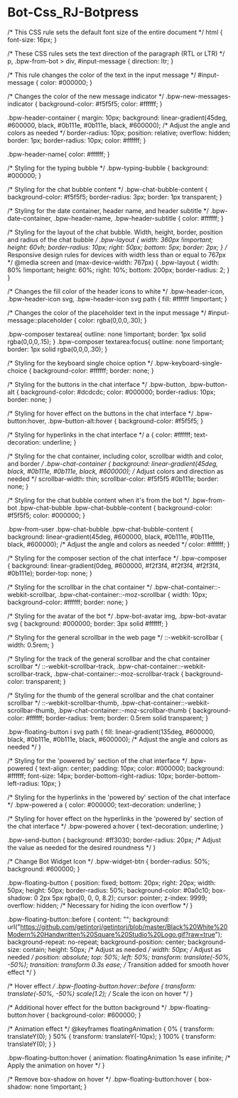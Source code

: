 # Bot-Css_RJ-Botpress







/* This CSS rule sets the default font size of the entire document */
html {
  font-size: 16px;
}

/* These CSS rules sets the text direction of the paragraph (RTL or LTR) */
p,
.bpw-from-bot > div,
#input-message {
  direction: ltr;
}

/* This rule changes the color of the text in the input message */
#input-message {
  color: #000000;
}

/* Changes the color of the new message indicator */
.bpw-new-messages-indicator {
  background-color: #f5f5f5;
  color: #ffffff;
}

.bpw-header-container {
  margin: 10px;
  background: linear-gradient(45deg, #600000, black, #0b111e, #0b111e, black, #600000); /* Adjust the angle and colors as needed */
  border-radius: 10px;
  position: relative;
  overflow: hidden;
  border: 1px;
  border-radius: 10px;
  color: #ffffff;
}

.bpw-header-name{
  color: #ffffff;
}

/* Styling for the typing bubble */
.bpw-typing-bubble {
  background: #000000;
}

/* Styling for the chat bubble content */
.bpw-chat-bubble-content {
  background-color: #f5f5f5;
  border-radius: 3px;
  border: 1px transparent;
}

/* Styling for the date container, header name, and header subtitle */
.bpw-date-container,
.bpw-header-name,
.bpw-header-subtitle {
  color: #ffffff;
}

/* Styling for the layout of the chat bubble. Width, height, border, position and radius of the chat bubble */
.bpw-layout {
  width: 360px !important;
  height: 60vh;
  border-radius: 10px;
  right: 50px;
  bottom: 5px;
  border: 2px;
}
/* Responsive design rules for devices with width less than or equal to 767px */
@media screen and (max-device-width: 767px) {
  .bpw-layout {
    width: 80% !important;
    height: 60%;
    right: 10%;
    bottom: 200px;
    border-radius: 2;
  }
}


/* Changes the fill color of the header icons to white */
.bpw-header-icon,
.bpw-header-icon svg,
.bpw-header-icon svg path {
  fill: #ffffff !important;
}

/* Changes the color of the placeholder text in the input message */
#input-message::placeholder {
  color: rgba(0,0,0,.30);
}

.bpw-composer textarea{
  outline: none !important;
  border: 1px solid rgba(0,0,0,.15);
}
.bpw-composer textarea:focus{
  outline: none !important;
  border: 1px solid rgba(0,0,0,.30);
}

/* Styling for the keyboard single choice option */
.bpw-keyboard-single-choice {
  background-color: #ffffff;
  border: none;
}

/* Styling for the buttons in the chat interface */
.bpw-button,
.bpw-button-alt {
  background-color: #dcdcdc;
  color: #000000;
  border-radius: 10px;
  border: none;
}


/* Styling for hover effect on the buttons in the chat interface */
.bpw-button:hover,
.bpw-button-alt:hover {
  background-color: #f5f5f5;
}


/* Styling for hyperlinks in the chat interface */
a {
  color: #ffffff;
  text-decoration: underline;
}

/* Styling for the chat container, including color, scrollbar width and color, and border */
.bpw-chat-container {
  background: linear-gradient(45deg, black, #0b111e, #0b111e, black, #600000); /* Adjust colors and direction as needed */
  scrollbar-width: thin;
  scrollbar-color: #f5f5f5 #0b111e;
  border: none;
}


/* Styling for the chat bubble content when it's from the bot */
.bpw-from-bot .bpw-chat-bubble .bpw-chat-bubble-content {
  background-color: #f5f5f5;
  color: #000000;
}

.bpw-from-user .bpw-chat-bubble .bpw-chat-bubble-content {
  background: linear-gradient(45deg, #600000, black, #0b111e, #0b111e, black, #600000); /* Adjust the angle and colors as needed */
  color: #ffffff;
}

/* Styling for the composer section of the chat interface */
.bpw-composer {
  background: linear-gradient(0deg, #600000, #f2f3f4, #f2f3f4, #f2f3f4, #0b111e);
  border-top: none;
}


/* Styling for the scrollbar in the chat container */
.bpw-chat-container::-webkit-scrollbar,
.bpw-chat-container::-moz-scrollbar {
  width: 10px;
  background-color: #ffffff;
  border: none;
}

/* Styling for the avatar of the bot */
.bpw-bot-avatar img,
.bpw-bot-avatar svg {
  background: #000000;
  border: 3px solid #ffffff;
}

/* Styling for the general scrollbar in the web page */
::-webkit-scrollbar {
  width: 0.5rem;
}

/* Styling for the track of the general scrollbar and the chat container scrollbar */
::-webkit-scrollbar-track,
.bpw-chat-container::-webkit-scrollbar-track,
.bpw-chat-container::-moz-scrollbar-track {
  background-color: transparent;
}

/* Styling for the thumb of the general scrollbar and the chat container scrollbar */
::-webkit-scrollbar-thumb,
.bpw-chat-container::-webkit-scrollbar-thumb,
.bpw-chat-container::-moz-scrollbar-thumb {
  background-color: #ffffff;
  border-radius: 1rem;
  border: 0.5rem solid transparent;
}

.bpw-floating-button i svg path {
  fill: linear-gradient(135deg, #600000, black, #0b111e, #0b111e, black, #600000); /* Adjust the angle and colors as needed */
}



/* Styling for the 'powered by' section of the chat interface */
.bpw-powered {
  text-align: center;
  padding: 10px;
  color: #000000;
  background: #ffffff;
  font-size: 14px;
  border-bottom-right-radius: 10px;
  border-bottom-left-radius: 10px;
}

/* Styling for the hyperlinks in the 'powered by' section of the chat interface */
.bpw-powered a {
  color: #000000;
  text-decoration: underline;
}

/* Styling for hover effect on the hyperlinks in the 'powered by' section of the chat interface */
.bpw-powered a:hover {
  text-decoration: underline;
}

.bpw-send-button {
  background: #ff3030;
  border-radius: 20px; /* Adjust the value as needed for the desired roundness */
}



/* Change Bot Widget Icon */
.bpw-widget-btn {
  border-radius: 50%;
  background: #600000;
}

.bpw-floating-button {
  position: fixed;
  bottom: 20px;
  right: 20px;
  width: 50px;
  height: 50px;
  border-radius: 50%;
  background-color: #0a0c10;
  box-shadow: 0 2px 5px rgba(0, 0, 0, 8.2);
  cursor: pointer;
  z-index: 9999;
  overflow: hidden; /* Necessary for hiding the icon overflow */
}

.bpw-floating-button::before {
  content: "";
  background: url("https://github.com/getintorj/getintorj/blob/master/Black%20White%20Modern%20Handwritten%20Square%20Studio%20Logo.gif?raw=true");
  background-repeat: no-repeat;
  background-position: center;
  background-size: contain;
  height: 50px; /* Adjust as needed */
  width: 50px; /* Adjust as needed */
  position: absolute;
  top: 50%;
  left: 50%;
  transform: translate(-50%, -50%);
  transition: transform 0.3s ease; /* Transition added for smooth hover effect */
}

/* Hover effect */
.bpw-floating-button:hover::before {
  transform: translate(-50%, -50%) scale(1.2); /* Scale the icon on hover */
}

/* Additional hover effect for the button background */
.bpw-floating-button:hover {
  background-color: #600000;
}

/* Animation effect */
@keyframes floatingAnimation {
  0% {
    transform: translateY(0);
  }
  50% {
    transform: translateY(-10px);
  }
  100% {
    transform: translateY(0);
  }
}

.bpw-floating-button:hover {
  animation: floatingAnimation 1s ease infinite; /* Apply the animation on hover */
}

/* Remove box-shadow on hover */
.bpw-floating-button:hover {
  box-shadow: none !important;
}
